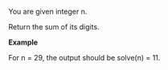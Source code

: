 You are given integer n. 

Return the sum of its digits.

**Example**

For n = 29, the output should be solve(n) = 11.
